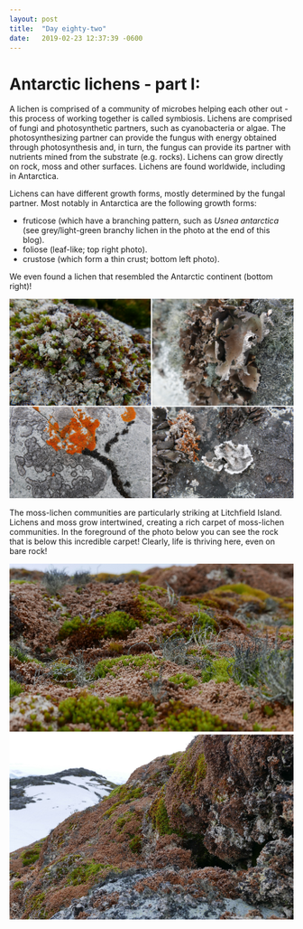 ```yaml
---
layout: post
title:  "Day eighty-two"
date:   2019-02-23 12:37:39 -0600
---
```

# Antarctic lichens - part I:   
A lichen is comprised of a community of microbes helping each other out - this process of working together is called symbiosis. Lichens are comprised of fungi and photosynthetic partners, such as cyanobacteria or algae. The photosynthesizing partner can provide the fungus with energy obtained through photosynthesis and, in turn, the fungus can provide its partner with nutrients mined from the substrate (e.g. rocks). Lichens can grow directly on rock, moss and other surfaces. Lichens are found worldwide, including in Antarctica.

Lichens can have different growth forms, mostly determined by the fungal partner. Most notably in Antarctica are the following growth forms:
* fruticose (which have a branching pattern, such as *Usnea antarctica* (see grey/light-green branchy lichen in the photo at the end of this blog).
* foliose (leaf-like; top right photo).
* crustose (which form a thin crust; bottom left photo). 

We even found a lichen that resembled the Antarctic continent (bottom right)!

![Lichen communities](/assets/blog_photos/190223/Lichen2.jpg)

The moss-lichen communities are particularly striking at Litchfield Island. Lichens and moss grow intertwined, creating a rich carpet of moss-lichen communities. In the foreground of the photo below you can see the rock that is below this incredible carpet! Clearly, life is thriving here, even on bare rock!

![Lichen carpets](/assets/blog_photos/190223/LichenMat.jpg)
